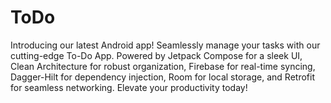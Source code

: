 # ToDo
Introducing our latest Android app! Seamlessly manage your tasks with our cutting-edge To-Do App. Powered by Jetpack Compose for a sleek UI, Clean Architecture for robust organization, Firebase for real-time syncing, Dagger-Hilt for dependency injection, Room for local storage, and Retrofit for seamless networking. Elevate your productivity today!
